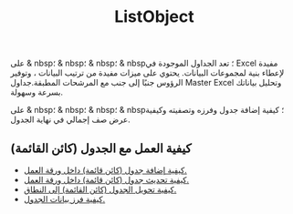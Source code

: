 ﻿---
title: ListObject
second_title: Aspose.Cells Cloud Documen
type: docs
url: /ar/list-objects/
aliases: [/working-with-list-objects/,/working-with-list-object-or-table/]
keywords: Add, delete, update, and get a list object(table) into an Excel worksheet
description: Aspose.Cells Cloud REST API يدعم إضافة وحذف وتحديث والحصول على كائن قائمة (جدول) في ورقة عمل Excel. SDK يدعم أنواع لغات التطوير. وهي تشمل Android و C# و Go و Java و NodeJS و Perl و PHP و Python و Ruby و swift
weight: 100
---
 على & nbsp؛ & nbsp؛ & nbsp؛ & nbsp؛ تعد الجداول الموجودة في Excel مفيدة لإعطاء بنية لمجموعات البيانات. يحتوي على ميزات مفيدة من ترتيب البيانات ، وتوفير الرؤوس جنبًا إلى جنب مع المرشحات المطبقة.جداول Master Excel وتحليل بياناتك بسرعة وسهولة.

على & nbsp؛ & nbsp؛ & nbsp؛ & nbsp؛ كيفية إضافة جدول وفرزه وتصفيته وكيفية عرض صف إجمالي في نهاية الجدول.

## كيفية العمل مع الجدول (كائن القائمة)
  
- [كيفية إضافة جدول (كائن قائمة) داخل ورقة العمل.](/cells/ar/add-a-list-object-or-table-inside-the-worksheet/)
- [كيفية تحديث جدول (كائن قائمة) داخل ورقة العمل.](/cells/ar/update-a-list-object-or-table-inside-the-worksheet/)
- [كيفية تحويل الجدول (كائن القائمة) إلى النطاق.](/cells/ar/convert-list-object-or-table-to-range/)
- [كيفية فرز بيانات الجدول.](/cells/ar/sort-table-data/)
